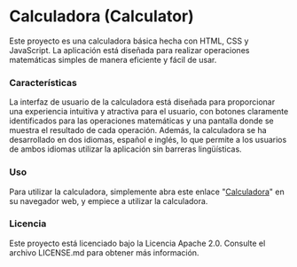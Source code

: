 # Calculadora (Calculator)
Este proyecto es una calculadora básica hecha con HTML, CSS y JavaScript. La aplicación está diseñada para realizar operaciones matemáticas simples de manera eficiente y fácil de usar.

### Características
La interfaz de usuario de la calculadora está diseñada para proporcionar una experiencia intuitiva y atractiva para el usuario, con botones claramente identificados para las operaciones matemáticas y una pantalla donde se muestra el resultado de cada operación. Además, la calculadora se ha desarrollado en dos idiomas, español e inglés, lo que permite a los usuarios de ambos idiomas utilizar la aplicación sin barreras lingüísticas.

### Uso
Para utilizar la calculadora, simplemente abra este enlace "[Calculadora](https://esdanievargas.github.io/calculator)" en su navegador web, y empiece a utilizar la calculadora.

### Licencia
Este proyecto está licenciado bajo la Licencia Apache 2.0. Consulte el archivo LICENSE.md para obtener más información.
